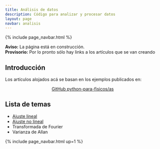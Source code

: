 ```yaml
---
title: Análisis de datos
description: Código para analizar y procesar datos
layout: page
navbar: analisis
---
```



{% include page_navbar.html %}

<div class="alert alert-danger" role="alert" >
  <strong>Aviso:</strong> La página está en construcción.
</div>

<div class="alert alert-info" role="alert" >
  <strong>Provisorio:</strong> Por lo pronto sólo hay links a
  los artículos que se van creando
</div>

## Introducción

Los artículos alojados acá se basan en los ejemplos publicados en:

<center>
<a href="https://github.com/marceluda/python-para-fisicos/tree/master/tutoriales/analisis" class="btn btn-primary btn-lg" role="button">
GitHub python-para-fisicos/as
</a>
</center>

## Lista de temas

  - [Ajuste lineal](tuto/analisis/ajuste_lineal)
  - [Ajuste no lineal](tuto/analisis/ajuste-no-lineal)
  - Transformada de Fourier
  - Varianza de Allan

{% include page_navbar.html up=1 %}
